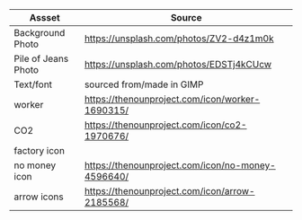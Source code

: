 | Assset | Source |
|----|----|
| Background Photo | https://unsplash.com/photos/ZV2-d4z1m0k |
| Pile of Jeans Photo | https://unsplash.com/photos/EDSTj4kCUcw |
| Text/font | sourced from/made in GIMP |
| worker | https://thenounproject.com/icon/worker-1690315/ |
| CO2 | https://thenounproject.com/icon/co2-1970676/ |
| factory icon | |
| no money icon | https://thenounproject.com/icon/no-money-4596640/ |
| arrow icons | https://thenounproject.com/icon/arrow-2185568/ |
